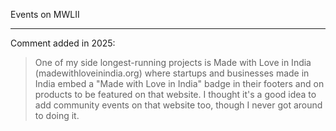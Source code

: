 Events on MWLII

---

Comment added in 2025:

> One of my side longest-running projects is Made with Love in India (madewithloveinindia.org) where startups and businesses made in India embed a "Made with Love in India" badge in their footers and on products to be featured on that website. I thought it's a good idea to add community events on that website too, though I never got around to doing it.
